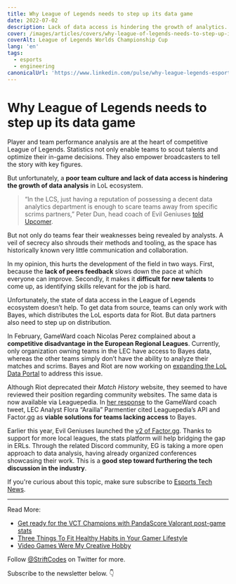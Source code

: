 ```yaml
---
title: Why League of Legends needs to step up its data game
date: 2022-07-02
description: Lack of data access is hindering the growth of analytics. But some companies are working on tackling this issue.
cover: /images/articles/covers/why-league-of-legends-needs-to-step-up-its-data-game.jpg
coverAlt: League of Legends Worlds Championship Cup
lang: 'en'
tags:
  - esports
  - engineering
canonicalUrl: 'https://www.linkedin.com/pulse/why-league-legends-esports-needs-step-up-its-data-game-cazanove/'
---
```


# Why League of Legends needs to step up its data game

Player and team performance analysis are at the heart of competitive League of Legends. Statistics not only enable teams to scout talents and optimize their in-game decisions. They also empower broadcasters to tell the story with key figures.

But unfortunately, a **poor team culture and lack of data access is hindering the growth of data analysis** in LoL ecosystem.

> “In the LCS, just having a reputation of possessing a decent data analytics department is enough to scare teams away from specific scrims partners,” Peter Dun, head coach of Evil Geniuses [told Upcomer](https://beta.upcomer.com/statistics-in-league-of-legends-a-fools-errand-or-a-revolution).

But not only do teams fear their weaknesses being revealed by analysts. A veil of secrecy also shrouds their methods and tooling, as the space has historically known very little communication and collaboration.

In my opinion, this hurts the development of the field in two ways. First, because the **lack of peers feedback** slows down the pace at which everyone can improve. Secondly, it makes it **difficult for new talents** to come up, as identifying skills relevant for the job is hard.

Unfortunately, the state of data access in the League of Legends ecosystem doesn’t help. To get data from source, teams can only work with Bayes, which distributes the LoL esports data for Riot. But data partners also need to step up on distribution.

In February, GameWard coach Nicolas Perez complained about a **competitive disadvantage in the European Regional Leagues**. Currently, only organization owning teams in the LEC have access to Bayes data, whereas the other teams simply don’t have the ability to analyze their matches and scrims. Bayes and Riot are now working on [expanding the LoL Data Portal](https://esportsinsider.com/2022/06/riot-games-bayes-expand-lol-data-portal/) to address this issue.

Although Riot deprecated their *Match History* website, they seemed to have reviewed their position regarding community websites. The same data is now available via Leaguepedia. In [her response](https://twitter.com/lol_arailla/status/1491390613408858120) to the GameWard coach tweet, LEC Analyst Flora “Arailla” Parmentier cited Leaguepedia’s API and Factor.gg as **viable solutions for teams lacking access** to Bayes.

Earlier this year, Evil Geniuses launched the [v2 of Factor.gg](https://www.factor.gg/article/factorgg-20-release-notes). Thanks to support for more local leagues, the stats platform will help bridging the gap in ERLs. Through the related Discord community, EG is taking a more open approach to data analysis, having already organized conferences showcasing their work. This is a **good step toward furthering the tech discussion in the industry**.

If you're curious about this topic, make sure subscribe to [Esports Tech News](https://www.getrevue.co/profile/esports-tech-news).

---

Read More:
- [Get ready for the VCT Champions with PandaScore Valorant post-game stats](https://medium.com/pandascore-stories/get-ready-for-the-vct-champions-with-pandascore-valorant-post-game-stats-cddad78f3923)
- [Three Things To Fit Healthy Habits in Your Gamer Lifestyle](/articles/three-things-to-fit-healthy-habits-in-your-gamer-lifestyle)
- [Video Games Were My Creative Hobby](/articles/video-games-were-my-creative-hobby)

Follow [@StriftCodes](https://twitter.com/StriftCodes) on Twitter for more.

Subscribe to the newsletter below. 👇
